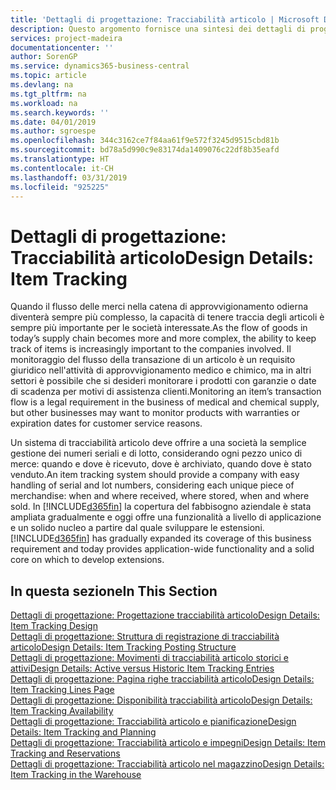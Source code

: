 ```yaml
---
title: 'Dettagli di progettazione: Tracciabilità articolo | Microsoft Docs'
description: Questo argomento fornisce una sintesi dei dettagli di progettazione per la tracciabilità articolo.
services: project-madeira
documentationcenter: ''
author: SorenGP
ms.service: dynamics365-business-central
ms.topic: article
ms.devlang: na
ms.tgt_pltfrm: na
ms.workload: na
ms.search.keywords: ''
ms.date: 04/01/2019
ms.author: sgroespe
ms.openlocfilehash: 344c3162ce7f84aa61f9e572f3245d9515cbd81b
ms.sourcegitcommit: bd78a5d990c9e83174da1409076c22df8b35eafd
ms.translationtype: HT
ms.contentlocale: it-CH
ms.lasthandoff: 03/31/2019
ms.locfileid: "925225"
---
```

# <a name="design-details-item-tracking"></a><span data-ttu-id="d7b7a-103">Dettagli di progettazione: Tracciabilità articolo</span><span class="sxs-lookup"><span data-stu-id="d7b7a-103">Design Details: Item Tracking</span></span>
<span data-ttu-id="d7b7a-104">Quando il flusso delle merci nella catena di approvvigionamento odierna diventerà sempre più complesso, la capacità di tenere traccia degli articoli è sempre più importante per le società interessate.</span><span class="sxs-lookup"><span data-stu-id="d7b7a-104">As the flow of goods in today’s supply chain becomes more and more complex, the ability to keep track of items is increasingly important to the companies involved.</span></span> <span data-ttu-id="d7b7a-105">Il monitoraggio del flusso della transazione di un articolo è un requisito giuridico nell'attività di approvvigionamento medico e chimico, ma in altri settori è possibile che si desideri monitorare i prodotti con garanzie o date di scadenza per motivi di assistenza clienti.</span><span class="sxs-lookup"><span data-stu-id="d7b7a-105">Monitoring an item’s transaction flow is a legal requirement in the business of medical and chemical supply, but other businesses may want to monitor products with warranties or expiration dates for customer service reasons.</span></span>  

<span data-ttu-id="d7b7a-106">Un sistema di tracciabilità articolo deve offrire a una società la semplice gestione dei numeri seriali e di lotto, considerando ogni pezzo unico di merce: quando e dove è ricevuto, dove è archiviato, quando dove è stato venduto.</span><span class="sxs-lookup"><span data-stu-id="d7b7a-106">An item tracking system should provide a company with easy handling of serial and lot numbers, considering each unique piece of merchandise: when and where received, where stored, when and where sold.</span></span> <span data-ttu-id="d7b7a-107">In [!INCLUDE[d365fin](includes/d365fin_md.md)] la copertura del fabbisogno aziendale è stata ampliata gradualmente e oggi offre una funzionalità a livello di applicazione e un solido nucleo a partire dal quale sviluppare le estensioni.</span><span class="sxs-lookup"><span data-stu-id="d7b7a-107">[!INCLUDE[d365fin](includes/d365fin_md.md)] has gradually expanded its coverage of this business requirement and today provides application-wide functionality and a solid core on which to develop extensions.</span></span>  

## <a name="in-this-section"></a><span data-ttu-id="d7b7a-108">In questa sezione</span><span class="sxs-lookup"><span data-stu-id="d7b7a-108">In This Section</span></span>  
[<span data-ttu-id="d7b7a-109">Dettagli di progettazione: Progettazione tracciabilità articolo</span><span class="sxs-lookup"><span data-stu-id="d7b7a-109">Design Details: Item Tracking Design</span></span>](design-details-item-tracking-design.md)  
[<span data-ttu-id="d7b7a-110">Dettagli di progettazione: Struttura di registrazione di tracciabilità articolo</span><span class="sxs-lookup"><span data-stu-id="d7b7a-110">Design Details: Item Tracking Posting Structure</span></span>](design-details-item-tracking-posting-structure.md)  
[<span data-ttu-id="d7b7a-111">Dettagli di progettazione: Movimenti di tracciabilità articolo storici e attivi</span><span class="sxs-lookup"><span data-stu-id="d7b7a-111">Design Details: Active versus Historic Item Tracking Entries</span></span>](design-details-active-versus-historic-item-tracking-entries.md)  
[<span data-ttu-id="d7b7a-112">Dettagli di progettazione: Pagina righe tracciabilità articolo</span><span class="sxs-lookup"><span data-stu-id="d7b7a-112">Design Details: Item Tracking Lines Page</span></span>](design-details-item-tracking-lines-window.md)  
[<span data-ttu-id="d7b7a-113">Dettagli di progettazione: Disponibilità tracciabilità articolo</span><span class="sxs-lookup"><span data-stu-id="d7b7a-113">Design Details: Item Tracking Availability</span></span>](design-details-item-tracking-availability.md)  
[<span data-ttu-id="d7b7a-114">Dettagli di progettazione: Tracciabilità articolo e pianificazione</span><span class="sxs-lookup"><span data-stu-id="d7b7a-114">Design Details: Item Tracking and Planning</span></span>](design-details-item-tracking-and-planning.md)  
[<span data-ttu-id="d7b7a-115">Dettagli di progettazione: Tracciabilità articolo e impegni</span><span class="sxs-lookup"><span data-stu-id="d7b7a-115">Design Details: Item Tracking and Reservations</span></span>](design-details-item-tracking-and-reservations.md)  
[<span data-ttu-id="d7b7a-116">Dettagli di progettazione: Tracciabilità articolo nel magazzino</span><span class="sxs-lookup"><span data-stu-id="d7b7a-116">Design Details: Item Tracking in the Warehouse</span></span>](design-details-item-tracking-in-the-warehouse.md)
